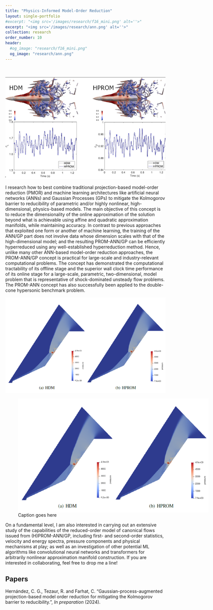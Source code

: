 ```yaml
---
title: "Physics-Informed Model-Order Reduction"
layout: single-portfolio
#excerpt: "<img src='/images/research/f16_mini.png' alt=''>"
excerpt: "<img src='/images/research/ann.png' alt=''>"
collection: research
order_number: 10
header: 
  #og_image: "research/f16_mini.png"
  og_image: "research/ann.png"
---
```


<nbsp>
<br/><br/>

<img src='/images/f-16_.png'>

I research how to best combine traditional projection-based model-order reduction (PMOR) and machine learning architectures like artificial neural networks
 (ANNs) and Gaussian Processes (GPs) to mitigate the Kolmogorov barrier to reducibility of parametric and/or highly nonlinear, high-dimensional, 
physics-based models. The main objective of this concept is to reduce the dimensionality of the online approximation of the solution beyond what is 
achievable using affine and quadratic approximation manifolds, while maintaining accuracy. In contrast to previous approaches that exploited one form or 
another of machine learning, the training of the ANN/GP part does not involve data whose dimension scales with that of the high-dimensional model; and the 
resulting PROM-ANN/GP can be efficiently hyperreduced using any well-established hyperreduction method. Hence, unlike many other ANN-based model-order 
reduction approaches, the PROM-ANN/GP concept is practical for large-scale and industry-relevant computational problems. The concept has demonstrated
 the computational tractability of its offline stage and the superior wall clock time performance of its online stage for a large-scale, parametric, 
two-dimensional, model problem that is representative of shock-dominated unsteady flow problems. The PROM-ANN concept has also successfully been applied 
to the double-cone hypersonic benchmark problem. 

<img src='/images/mach9.7pressure.png'>
<figure>
    <img src="/images/mach9.7pressure.png" style="max-height: 600px; max-width: 600px;" align="center">
    <figcaption>Caption goes here</figcaption>
</figure>

On a fundamental level, I am also interested in carrying out an extensive study of the capabilities of the reduced-order model of canonical flows issued 
from (H)PROM-ANN/GP, including first- and second-order statistics, velocity and energy spectra, pressure components and physical mechanisms at play; as well
 as an investigation of other potential ML algorithms like convolutional neural networks and transformers for arbitrarily nonlinear approximation manifold 
construction. If you are interested in collaborating, feel free to drop me a line!



## Papers

Hernández, C. G., Tezaur, R. and Farhat, C. “Gaussian-process-augmented projection-based model order reduction for mitigating the Kolmogorov barrier to
reducibility.”, *In preparation* (2024).